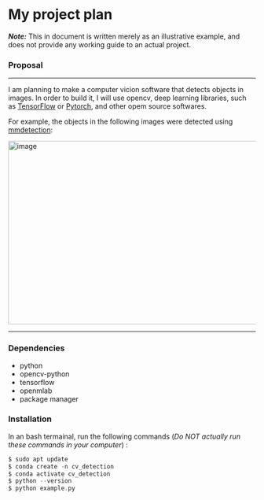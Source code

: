# My project plan
***Note:*** This in document is written merely as an illustrative example, and does not provide any working guide to an actual project.

### **Proposal**
---
I am planning to make a computer vicion software that detects objects in images.
In order to build it, I will use opencv, deep learning libraries, such as [TensorFlow](https://www.tensorflow.org/?hl=ko)
or [Pytorch](https://pytorch.org/), and other opem source softwares.

For example, the objects in the following images were detected using [mmdetection](https://github.com/open-mmlab/mmdetection):

<img width="1746" height="373" alt="image" src="https://github.com/user-attachments/assets/ccc24aec-31b6-47d4-9336-4982b1e33df8" />

---
### Dependencies
- python
- opencv-python
- tensorflow
- openmlab
- package manager

### Installation

In an bash termainal, run the following commands (*Do NOT actually run these commands in your computer*) :

```c
$ sudo apt update
$ conda create -n cv_detection
$ conda activate cv_detection
$ python --version
$ python example.py
